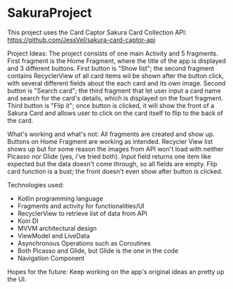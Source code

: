 # SakuraProject
This project uses the Card Captor Sakura Card Collection API:
https://github.com/JessVel/sakura-card-captor-api

Project Ideas:
The project consists of one main Activity and 5 fragments. First fragment is the Home Fragment, where the title of the app is displayed and 3 different
buttons. First button is "Show list"; the second fragment contains RecyclerView of all card items wil be shown after the button click, with several 
different fields about the each card and its own image. Second button is "Search card"; the third fragment that let user input a card name and search 
for the card's details, which is displayed on the fourt fragment. Third button is "Flip it"; once button is clicked, it will show the front of a Sakura 
Card and allows user to click on the card itself to flip to the back of the card.

What's working and what's not:
All fragments are created and show up. Buttons on Home Fragment are working as intended. Recycler View list shows up 
but for some reason the images from API won't load with neither Picasso nor Glide (yes, i've tried both). Input field 
returns one item like expected but the data doesn't come through, so all fields are empty. Flip card function is a bust;
the front doesn't even show after button is clicked.

Technologies used:
* Kotlin programming language
* Fragments and activity for functionalities/UI
* RecyclerView to retrieve list of data from API
* Koin DI
* MVVM architectural design
* ViewModel and LiveData
* Asynchronous Operations such as Coroutines
* Both Picasso and Glide, but Glide is the one in the code
* Navigation Component

Hopes for the future:
Keep working on the app's original ideas an pretty up the UI.

